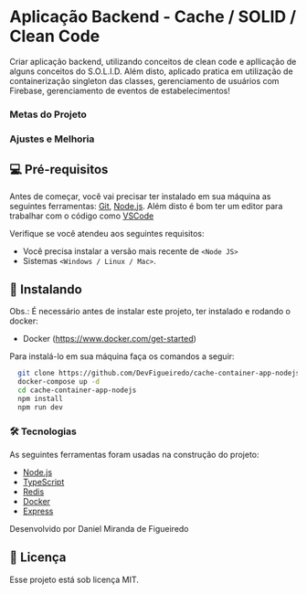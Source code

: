 # Aplicação Backend - Cache / SOLID / Clean Code
<!---Esses são exemplos. Veja https://shields.io para outras pessoas ou para personalizar este conjunto de escudos. Você pode querer incluir dependências, status do projeto e informações de licença aqui--->

Criar aplicação backend, utilizando conceitos de clean code e apllicação de alguns conceitos do S.O.L.I.D. Além disto, aplicado pratica em utilização de containerização singleton das classes, gerenciamento de usuários com Firebase, gerenciamento de eventos de estabelecimentos!


### Metas do Projeto



### Ajustes e Melhoria





## 💻 Pré-requisitos

Antes de começar, você vai precisar ter instalado em sua máquina as seguintes ferramentas:
[Git](https://git-scm.com), [Node.js](https://nodejs.org/en/).
Além disto é bom ter um editor para trabalhar com o código como [VSCode](https://code.visualstudio.com/)

Verifique se você atendeu aos seguintes requisitos:
* Você precisa instalar a versão mais recente de `<Node JS>`
* Sistemas `<Windows / Linux / Mac>`.


## 🚀 Instalando <cache-container-app-nodejs>

Obs.: É necessário antes de instalar este projeto, ter instalado e rodando o docker:
* Docker (https://www.docker.com/get-started)

Para instalá-lo em sua máquina faça os comandos a seguir:
``` bash
  git clone https://github.com/DevFigueiredo/cache-container-app-nodejs
  docker-compose up -d
  cd cache-container-app-nodejs
  npm install
  npm run dev
```

### 🛠 Tecnologias

As seguintes ferramentas foram usadas na construção do projeto:

- [Node.js](https://nodejs.org/en/)
- [TypeScript](https://www.typescriptlang.org/)
- [Redis](https://redis.io/download)
- [Docker](https://www.docker.com/products/docker-desktop)
- [Express](https://expressjs.com/pt-br/)


Desenvolvido por Daniel Miranda de Figueiredo


## 📝 Licença

Esse projeto está sob licença MIT.
